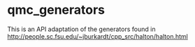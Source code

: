 # qmc_generators
This is an API adaptation of the generators found in http://people.sc.fsu.edu/~jburkardt/cpp_src/halton/halton.html

